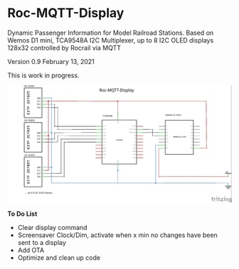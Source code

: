 # Roc-MQTT-Display

Dynamic Passenger Information for Model Railroad Stations.
Based on Wemos D1 mini, TCA9548A I2C Multiplexer, up to 8 I2C OLED displays 128x32
controlled by Rocrail via MQTT

Version 0.9  February 13, 2021

This is work in progress.



![Roc-MQTT-display](doc/RocMQTTdisplay_Wiring.jpg "Wiring")  


**To Do List**
 * Clear display command
 * Screensaver Clock/Dim, activate when x min no changes have been sent to a display
 * Add OTA
 * Optimize and clean up code
 
 